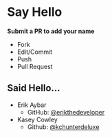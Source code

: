 # Say Hello

**Submit a PR to add your name**

- Fork
- Edit/Commit
- Push
- Pull Request

## Said Hello...

- Erik Aybar
    - GitHub: [@erikthedeveloper](http://github.com/erikthedeveloper)
- Kasey Cowley
	- Github: [@kchunterdeluxe](http://github.com/kchunterdeluxe)
